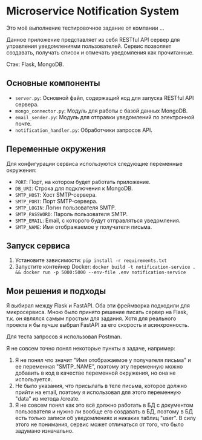 # Microservice Notification System

Это моё выполнение тестировочное задание от компании ...

Данное приложение представляет из себя RESTful API сервер для управления уведомлениями пользователей. Сервис позволяет создавать, получать список и отмечать уведомления как прочитанные.
  
  Стэк: Flask, MongoDB.

## Основные компоненты

- `server.py`: Основной файл, содержащий код для запуска RESTful API сервера.
- `mongo_connector.py`: Модуль для работы с базой данных MongoDB.
- `email_sender.py`: Модуль для отправки уведомлений по электронной почте.
- `notification_handler.py`: Обработчики запросов API.

## Переменные окружения

Для конфигурации сервиса используются следующие переменные окружения:

- `PORT`: Порт, на котором будет работать приложение.
- `DB_URI`: Строка для подключения к MongoDB.
- `SMTP_HOST`: Хост SMTP-сервера.
- `SMTP_PORT`: Порт SMTP-сервера.
- `SMTP_LOGIN`: Логин пользователя SMTP.
- `SMTP_PASSWORD`: Пароль пользователя SMTP.
- `SMTP_EMAIL`: Email, с которого будут отправляться уведомления.
- `SMTP_NAME`: Имя отображаемое у получателя письма.

## Запуск сервиса

1. Установите зависимости: `pip install -r requirements.txt`
2. Запустите контейнер Docker: `docker build -t notification-service . && docker run -p 5000:5000 --env-file .env notification-service`

## Мои решения и подходы

Я выбирал между Flask и FastAPI. Оба эти фреймворка подходили для микросервиса.
Мною было принято решение писать сервер на Flask, т.к. он являлся самым простым для задания.
Хотя для реального проекта я бы лучше выбрал FastAPI за его скорость и асинхронность.

Для теста запросов я использовал Postman.

Я не совсем точно понял некоторые пункты в задаче, например:
1. Я не понял что значит "Имя отображаемое у получателя письма" и ее переменная "SMTP_NAME", поэтому эту переменную можно добавить в код в качестве переменной окружения, но она не используется.
2. Не было указания, что присылать в теле письма, которое должно прийти на email, поэтому я использовал для этого переменную "data" из метода /create.
3. Я не совсем понял как это всё должно работать в БД с документом пользователя и нужно ли вообще его создавать в БД, поэтому в БД есть только записи об уведомлениях и никаких таблиц "user".
В силу этого не понимания, сервис может отличаться от того, что было задумано изначально.
